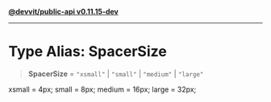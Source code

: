 [**@devvit/public-api v0.11.15-dev**](../../../../../../README.md)

---

# Type Alias: SpacerSize

> **SpacerSize** = `"xsmall"` \| `"small"` \| `"medium"` \| `"large"`

xsmall = 4px;
small = 8px;
medium = 16px;
large = 32px;
